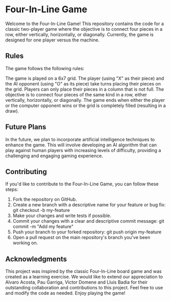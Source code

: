 # Four-In-Line Game
Welcome to the Four-In-Line Game! This repository contains the code for a classic two-player game where the objective is to connect four pieces in a row, either vertically, horizontally, or diagonally. Currently, the game is designed for one player versus the machine.

## Rules

The game follows the following rules:

The game is played on a 6x7 grid.
The player (using "X" as their piece) and the AI opponent (using "O" as its piece) take turns placing their pieces on the grid.
Players can only place their pieces in a column that is not full.
The objective is to connect four pieces of the same kind in a row, either vertically, horizontally, or diagonally.
The game ends when either the player or the computer opponent wins or the grid is completely filled (resulting in a draw).

## Future Plans

In the future, we plan to incorporate artificial intelligence techniques to enhance the game. This will involve developing an AI algorithm that can play against human players with increasing levels of difficulty, providing a challenging and engaging gaming experience.

## Contributing

If you'd like to contribute to the Four-In-Line Game, you can follow these steps:

1. Fork the repository on GitHub.
2. Create a new branch with a descriptive name for your feature or bug fix: git checkout -b my-feature
3. Make your changes and write tests if possible.
4. Commit your changes with a clear and descriptive commit message: git commit -m "Add my feature"
5. Push your branch to your forked repository: git push origin my-feature
6. Open a pull request on the main repository's branch you've been working on.

## Acknowledgments

This project was inspired by the classic Four-In-Line board game and was created as a learning exercise. We would like to extend our  appreciation to Alvaro Acosta, Pau Garriga, Victor Domene and Lluis Badia for their outstanding collaboration and contributions to this project. Feel free to use and modify the code as needed. Enjoy playing the game!
